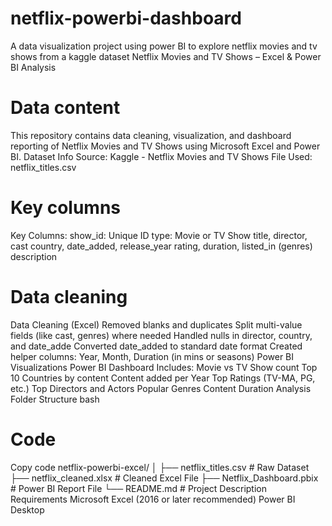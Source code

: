 # netflix-powerbi-dashboard
A data visualization project using power BI to explore netflix movies and tv shows from a kaggle dataset
Netflix Movies and TV Shows – Excel & Power BI Analysis
# Data content
This repository contains data cleaning, visualization, and dashboard reporting of Netflix Movies and TV Shows using Microsoft Excel and Power BI.
Dataset Info
Source: Kaggle - Netflix Movies and TV Shows
File Used: netflix_titles.csv
# Key columns
Key Columns:
show_id: Unique ID
type: Movie or TV Show
title, director, cast
country, date_added, release_year
rating, duration, listed_in (genres)
description
# Data cleaning
Data Cleaning (Excel)
Removed blanks and duplicates
Split multi-value fields (like cast, genres) where needed
Handled nulls in director, country, and date_adde
Converted date_added to standard date format
Created helper columns: Year, Month, Duration (in mins or seasons)
Power BI Visualizations
Power BI Dashboard Includes:
Movie vs TV Show count
Top 10 Countries by content
Content added per Year
Top Ratings (TV-MA, PG, etc.)
Top Directors and Actors
Popular Genres
Content Duration Analysis
Folder Structure
bash
# Code
Copy code
netflix-powerbi-excel/
│
├── netflix_titles.csv            # Raw Dataset
├── netflix_cleaned.xlsx          # Cleaned Excel File
├── Netflix_Dashboard.pbix        # Power BI Report File
└── README.md                     # Project Description
Requirements
Microsoft Excel (2016 or later recommended)
Power BI Desktop
